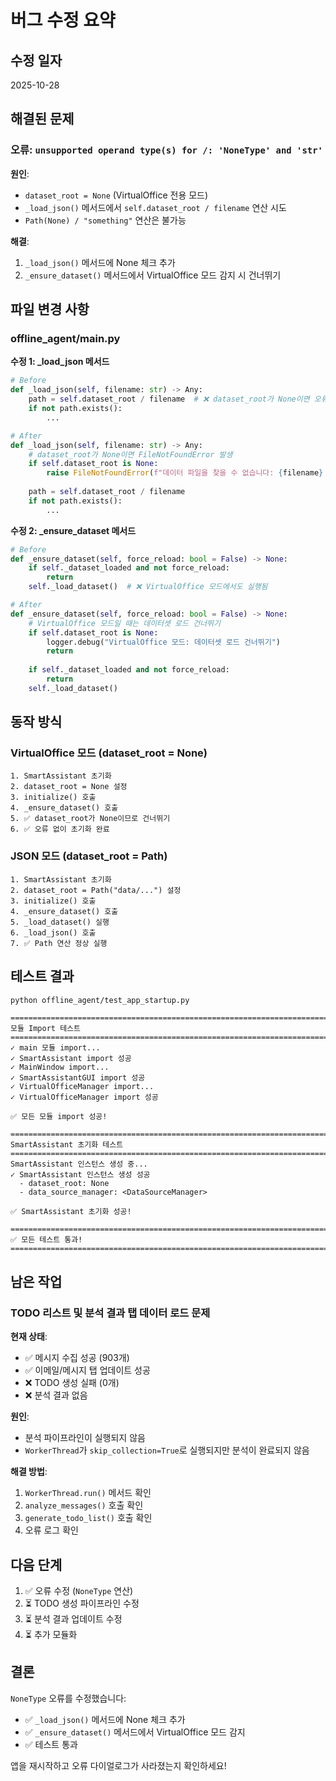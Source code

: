 # 버그 수정 요약

## 수정 일자
2025-10-28

## 해결된 문제

### 오류: `unsupported operand type(s) for /: 'NoneType' and 'str'`

**원인**:
- `dataset_root = None` (VirtualOffice 전용 모드)
- `_load_json()` 메서드에서 `self.dataset_root / filename` 연산 시도
- `Path(None) / "something"` 연산은 불가능

**해결**:
1. `_load_json()` 메서드에 None 체크 추가
2. `_ensure_dataset()` 메서드에서 VirtualOffice 모드 감지 시 건너뛰기

## 파일 변경 사항

### offline_agent/main.py

**수정 1: _load_json 메서드**
```python
# Before
def _load_json(self, filename: str) -> Any:
    path = self.dataset_root / filename  # ❌ dataset_root가 None이면 오류
    if not path.exists():
        ...

# After
def _load_json(self, filename: str) -> Any:
    # dataset_root가 None이면 FileNotFoundError 발생
    if self.dataset_root is None:
        raise FileNotFoundError(f"데이터 파일을 찾을 수 없습니다: {filename} (dataset_root가 설정되지 않음)")
    
    path = self.dataset_root / filename
    if not path.exists():
        ...
```

**수정 2: _ensure_dataset 메서드**
```python
# Before
def _ensure_dataset(self, force_reload: bool = False) -> None:
    if self._dataset_loaded and not force_reload:
        return
    self._load_dataset()  # ❌ VirtualOffice 모드에서도 실행됨

# After
def _ensure_dataset(self, force_reload: bool = False) -> None:
    # VirtualOffice 모드일 때는 데이터셋 로드 건너뛰기
    if self.dataset_root is None:
        logger.debug("VirtualOffice 모드: 데이터셋 로드 건너뛰기")
        return
    
    if self._dataset_loaded and not force_reload:
        return
    self._load_dataset()
```

## 동작 방식

### VirtualOffice 모드 (dataset_root = None)
```
1. SmartAssistant 초기화
2. dataset_root = None 설정
3. initialize() 호출
4. _ensure_dataset() 호출
5. ✅ dataset_root가 None이므로 건너뛰기
6. ✅ 오류 없이 초기화 완료
```

### JSON 모드 (dataset_root = Path)
```
1. SmartAssistant 초기화
2. dataset_root = Path("data/...") 설정
3. initialize() 호출
4. _ensure_dataset() 호출
5. _load_dataset() 실행
6. _load_json() 호출
7. ✅ Path 연산 정상 실행
```

## 테스트 결과

```bash
python offline_agent/test_app_startup.py
```

```
================================================================================
모듈 Import 테스트
================================================================================
✓ main 모듈 import...
✓ SmartAssistant import 성공
✓ MainWindow import...
✓ SmartAssistantGUI import 성공
✓ VirtualOfficeManager import...
✓ VirtualOfficeManager import 성공

✅ 모든 모듈 import 성공!

================================================================================
SmartAssistant 초기화 테스트
================================================================================
SmartAssistant 인스턴스 생성 중...
✓ SmartAssistant 인스턴스 생성 성공
  - dataset_root: None
  - data_source_manager: <DataSourceManager>

✅ SmartAssistant 초기화 성공!

================================================================================
✅ 모든 테스트 통과!
================================================================================
```

## 남은 작업

### TODO 리스트 및 분석 결과 탭 데이터 로드 문제

**현재 상태**:
- ✅ 메시지 수집 성공 (903개)
- ✅ 이메일/메시지 탭 업데이트 성공
- ❌ TODO 생성 실패 (0개)
- ❌ 분석 결과 없음

**원인**:
- 분석 파이프라인이 실행되지 않음
- `WorkerThread`가 `skip_collection=True`로 실행되지만 분석이 완료되지 않음

**해결 방법**:
1. `WorkerThread.run()` 메서드 확인
2. `analyze_messages()` 호출 확인
3. `generate_todo_list()` 호출 확인
4. 오류 로그 확인

## 다음 단계

1. ✅ 오류 수정 (`NoneType` 연산)
2. ⏳ TODO 생성 파이프라인 수정
3. ⏳ 분석 결과 업데이트 수정
4. ⏳ 추가 모듈화

## 결론

`NoneType` 오류를 수정했습니다:
- ✅ `_load_json()` 메서드에 None 체크 추가
- ✅ `_ensure_dataset()` 메서드에서 VirtualOffice 모드 감지
- ✅ 테스트 통과

앱을 재시작하고 오류 다이얼로그가 사라졌는지 확인하세요!
